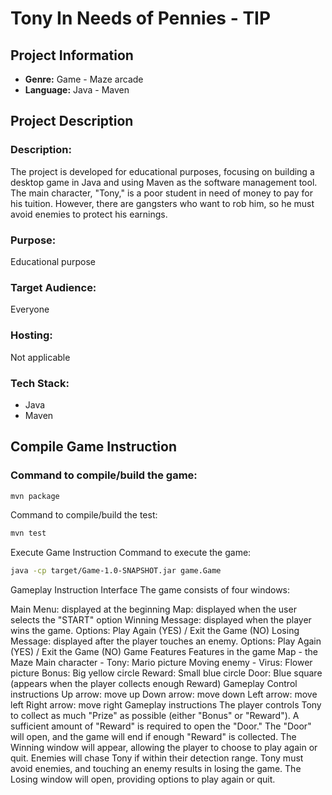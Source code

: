 # Tony In Needs of Pennies - TIP

## Project Information

- **Genre:** Game - Maze arcade
- **Language:** Java - Maven

## Project Description

### Description:

The project is developed for educational purposes, focusing on building a desktop game in Java and using Maven as the software management tool. The main character, "Tony," is a poor student in need of money to pay for his tuition. However, there are gangsters who want to rob him, so he must avoid enemies to protect his earnings.

### Purpose:

Educational purpose

### Target Audience:

Everyone

### Hosting:

Not applicable

### Tech Stack:

- Java
- Maven

## Compile Game Instruction

### Command to compile/build the game:

```bash
mvn package
```

Command to compile/build the test:
```bash
mvn test
```

Execute Game Instruction
Command to execute the game:
```bash
java -cp target/Game-1.0-SNAPSHOT.jar game.Game
```

Gameplay Instruction
Interface
The game consists of four windows:

Main Menu: displayed at the beginning
Map: displayed when the user selects the "START" option
Winning Message: displayed when the player wins the game. Options: Play Again (YES) / Exit the Game (NO)
Losing Message: displayed after the player touches an enemy. Options: Play Again (YES) / Exit the Game (NO)
Game Features
Features in the game
Map - the Maze
Main character - Tony: Mario picture
Moving enemy - Virus: Flower picture
Bonus: Big yellow circle
Reward: Small blue circle
Door: Blue square (appears when the player collects enough Reward)
Gameplay
Control instructions
Up arrow: move up
Down arrow: move down
Left arrow: move left
Right arrow: move right
Gameplay instructions
The player controls Tony to collect as much "Prize" as possible (either "Bonus" or "Reward").
A sufficient amount of "Reward" is required to open the "Door."
The "Door" will open, and the game will end if enough "Reward" is collected. The Winning window will appear, allowing the player to choose to play again or quit.
Enemies will chase Tony if within their detection range. Tony must avoid enemies, and touching an enemy results in losing the game. The Losing window will open, providing options to play again or quit.
